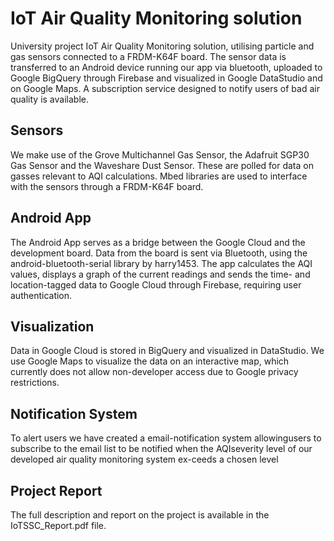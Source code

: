 # IoT Air Quality Monitoring solution

University project IoT Air Quality Monitoring solution, utilising particle and gas sensors connected to a FRDM-K64F board. The sensor data is transferred to an Android device running our app via bluetooth, uploaded to Google BigQuery through Firebase and visualized in Google DataStudio and on Google Maps. A subscription service designed to notify users of bad air quality is available.

## Sensors

We make use of the Grove Multichannel Gas Sensor, the Adafruit SGP30 Gas Sensor and the Waveshare Dust Sensor. These are polled for data on gasses relevant to AQI calculations. Mbed libraries are used to interface with the sensors through a FRDM-K64F board.

## Android App

The Android App serves as a bridge between the Google Cloud and the development board. Data from the board is sent via Bluetooth, using the android-bluetooth-serial library by harry1453. The app calculates the AQI values, displays a graph of the current readings and sends the time- and location-tagged data to Google Cloud through Firebase, requiring user authentication.

## Visualization

Data in Google Cloud is stored in BigQuery and visualized in DataStudio. We use Google Maps to visualize the data on an interactive map, which currently does not allow non-developer access due to Google privacy restrictions.

## Notification System

To alert users we have created a email-notification system allowingusers to subscribe to the email list to be notified when the AQIseverity level of our developed air quality monitoring system ex-ceeds a chosen level

## Project Report

The full description and report on the project is available in the IoTSSC_Report.pdf file.
